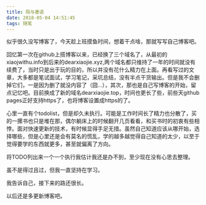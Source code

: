 ```yaml
---
title: 陌与墨语
date: 2018-05-04 14:51:45
tags: 随笔
---
```

似乎很久没写博客了，今天趁上班摸鱼时间，想着干点啥，那就写写自己博客吧。

回忆第一次在github上搭博客以来，已经换了三个域名了，从最初的xiaojwithu.info到后来的dearxiaojie.xyz,两个域名都只维持了一年的时间就没有续费了，当时只是出于玩的目的，所以并没有花什么精力在上面。再看写过的文章，大多都是笔试面试，学习笔记，采坑总结，没有半点干货输出。但是我不会删掉它们，一是因为删了就没内容了（囧...），其次，那也是自己写博客的开始，留点记忆吧。目前换成了新的域名dearxiaojie.top，时间也更长了些，前些天github pages正好支持https了，也将博客设置成https的了。

心里一直有个todolist，但是却久未执行。可能是工作时间长了精力也分散了，买的一摞书也只是堆在那，偶尔躺床上的时候翻开几页看看，和买书时的初衷有些相悖。面对快速更新的技术，有时候显得手足无措。虽然自己知道应该从哪开始，选择哪些，但是心里还是会有莫名的慌乱，学的越多越觉得自己知道的太少，以至于觉得要学的东西就更多，甚至就偏离了方向。

将TODO列出来一个一个执行我估计我还是办不到，至少现在没有心思去整理。

虽不是得过且过，但我一直坚持在学习。

我告诉自己，接下来的路还很长。

以后还是多更新博客吧。
